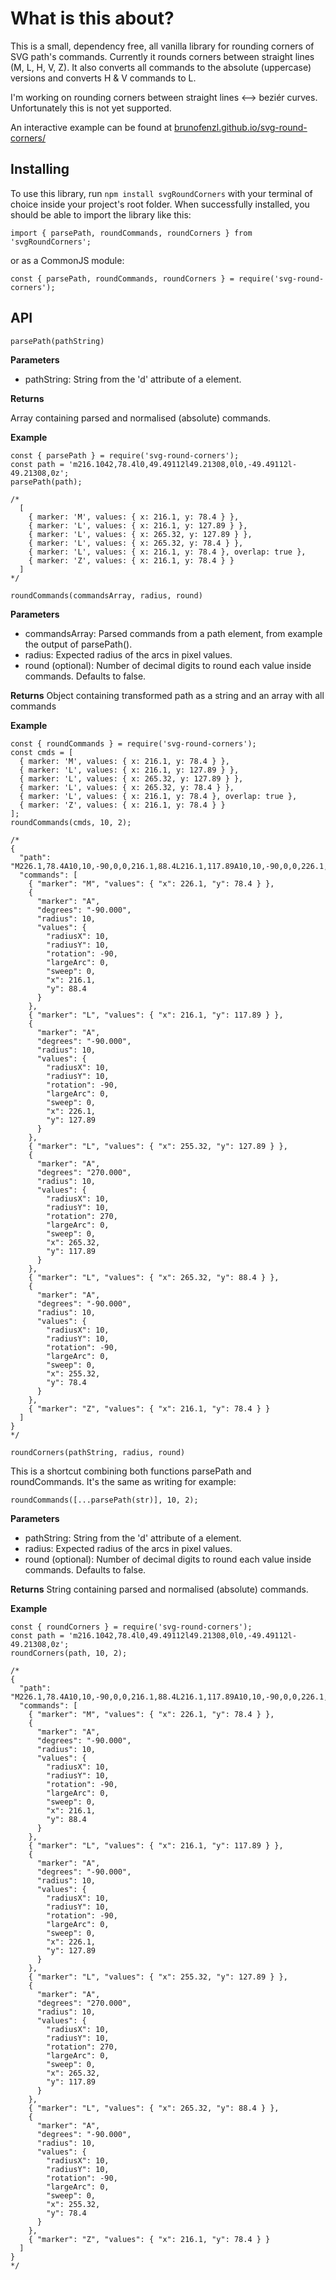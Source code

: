 # What is this about?

This is a small, dependency free, all vanilla library for rounding corners of SVG path's commands.
Currently it rounds corners between straight lines (M, L, H, V, Z). It also converts all commands to the absolute (uppercase) versions and converts H & V commands to L. 

I'm working on rounding corners between straight lines <--> beziér curves. Unfortunately this is not yet supported.

An interactive example can be found at [brunofenzl.github.io/svg-round-corners/](https://brunofenzl.github.io/svg-round-corners/)

## Installing

To use this library, run `npm install svgRoundCorners` with your terminal of choice inside your project's root folder. When successfully installed, you should be able to import the library like this:

```
import { parsePath, roundCommands, roundCorners } from 'svgRoundCorners';
```

or as a CommonJS module:

```
const { parsePath, roundCommands, roundCorners } = require('svg-round-corners');
```

## API

```
parsePath(pathString)
```
**Parameters**

* pathString: String from the 'd' attribute of a <path> element.

**Returns**

Array containing parsed and normalised (absolute) commands.

**Example**
```
const { parsePath } = require('svg-round-corners');
const path = 'm216.1042,78.4l0,49.49112l49.21308,0l0,-49.49112l-49.21308,0z';
parsePath(path);

/*
  [
    { marker: 'M', values: { x: 216.1, y: 78.4 } },
    { marker: 'L', values: { x: 216.1, y: 127.89 } },
    { marker: 'L', values: { x: 265.32, y: 127.89 } },
    { marker: 'L', values: { x: 265.32, y: 78.4 } },
    { marker: 'L', values: { x: 216.1, y: 78.4 }, overlap: true },
    { marker: 'Z', values: { x: 216.1, y: 78.4 } }
  ]
*/
```

```
roundCommands(commandsArray, radius, round)
```
**Parameters**

* commandsArray: Parsed commands from a path element, from example the output of parsePath().
* radius: Expected radius of the arcs in pixel values.
* round (optional): Number of decimal digits to round each value inside commands. Defaults to false.

**Returns**
Object containing transformed path as a string and an array with all commands

**Example**
```
const { roundCommands } = require('svg-round-corners');
const cmds = [
  { marker: 'M', values: { x: 216.1, y: 78.4 } },
  { marker: 'L', values: { x: 216.1, y: 127.89 } },
  { marker: 'L', values: { x: 265.32, y: 127.89 } },
  { marker: 'L', values: { x: 265.32, y: 78.4 } },
  { marker: 'L', values: { x: 216.1, y: 78.4 }, overlap: true },
  { marker: 'Z', values: { x: 216.1, y: 78.4 } }
];
roundCommands(cmds, 10, 2);

/*
{
  "path": "M226.1,78.4A10,10,-90,0,0,216.1,88.4L216.1,117.89A10,10,-90,0,0,226.1,127.89L255.32,127.89A10,10,270,0,0,265.32,117.89L265.32,88.4A10,10,-90,0,0,255.32,78.4Z",
  "commands": [
    { "marker": "M", "values": { "x": 226.1, "y": 78.4 } },
    {
      "marker": "A",
      "degrees": "-90.000",
      "radius": 10,
      "values": {
        "radiusX": 10,
        "radiusY": 10,
        "rotation": -90,
        "largeArc": 0,
        "sweep": 0,
        "x": 216.1,
        "y": 88.4
      }
    },
    { "marker": "L", "values": { "x": 216.1, "y": 117.89 } },
    {
      "marker": "A",
      "degrees": "-90.000",
      "radius": 10,
      "values": {
        "radiusX": 10,
        "radiusY": 10,
        "rotation": -90,
        "largeArc": 0,
        "sweep": 0,
        "x": 226.1,
        "y": 127.89
      }
    },
    { "marker": "L", "values": { "x": 255.32, "y": 127.89 } },
    {
      "marker": "A",
      "degrees": "270.000",
      "radius": 10,
      "values": {
        "radiusX": 10,
        "radiusY": 10,
        "rotation": 270,
        "largeArc": 0,
        "sweep": 0,
        "x": 265.32,
        "y": 117.89
      }
    },
    { "marker": "L", "values": { "x": 265.32, "y": 88.4 } },
    {
      "marker": "A",
      "degrees": "-90.000",
      "radius": 10,
      "values": {
        "radiusX": 10,
        "radiusY": 10,
        "rotation": -90,
        "largeArc": 0,
        "sweep": 0,
        "x": 255.32,
        "y": 78.4
      }
    },
    { "marker": "Z", "values": { "x": 216.1, "y": 78.4 } }
  ]
}
*/
```

```
roundCorners(pathString, radius, round)
```

This is a shortcut combining both functions parsePath and roundCommands. It's the same as writing for example:

```
roundCommands([...parsePath(str)], 10, 2);
```

**Parameters**

* pathString: String from the 'd' attribute of a <path> element.
* radius: Expected radius of the arcs in pixel values.
* round (optional): Number of decimal digits to round each value inside commands. Defaults to false.

**Returns**
String containing parsed and normalised (absolute) commands.

**Example**
```
const { roundCorners } = require('svg-round-corners');
const path = 'm216.1042,78.4l0,49.49112l49.21308,0l0,-49.49112l-49.21308,0z';
roundCorners(path, 10, 2);

/*
{
  "path": "M226.1,78.4A10,10,-90,0,0,216.1,88.4L216.1,117.89A10,10,-90,0,0,226.1,127.89L255.32,127.89A10,10,270,0,0,265.32,117.89L265.32,88.4A10,10,-90,0,0,255.32,78.4Z",
  "commands": [
    { "marker": "M", "values": { "x": 226.1, "y": 78.4 } },
    {
      "marker": "A",
      "degrees": "-90.000",
      "radius": 10,
      "values": {
        "radiusX": 10,
        "radiusY": 10,
        "rotation": -90,
        "largeArc": 0,
        "sweep": 0,
        "x": 216.1,
        "y": 88.4
      }
    },
    { "marker": "L", "values": { "x": 216.1, "y": 117.89 } },
    {
      "marker": "A",
      "degrees": "-90.000",
      "radius": 10,
      "values": {
        "radiusX": 10,
        "radiusY": 10,
        "rotation": -90,
        "largeArc": 0,
        "sweep": 0,
        "x": 226.1,
        "y": 127.89
      }
    },
    { "marker": "L", "values": { "x": 255.32, "y": 127.89 } },
    {
      "marker": "A",
      "degrees": "270.000",
      "radius": 10,
      "values": {
        "radiusX": 10,
        "radiusY": 10,
        "rotation": 270,
        "largeArc": 0,
        "sweep": 0,
        "x": 265.32,
        "y": 117.89
      }
    },
    { "marker": "L", "values": { "x": 265.32, "y": 88.4 } },
    {
      "marker": "A",
      "degrees": "-90.000",
      "radius": 10,
      "values": {
        "radiusX": 10,
        "radiusY": 10,
        "rotation": -90,
        "largeArc": 0,
        "sweep": 0,
        "x": 255.32,
        "y": 78.4
      }
    },
    { "marker": "Z", "values": { "x": 216.1, "y": 78.4 } }
  ]
}
*/
```
